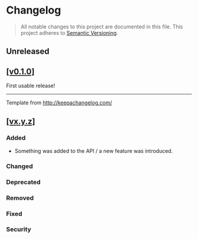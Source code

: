 # Changelog

> All notable changes to this project are documented in this file. This project adheres to [Semantic Versioning](http://semver.org/spec/v2.0.0.html).

## Unreleased

## [[v0.1.0]](https://github.com/thibaudcolas/draftjs-filters/releases/tag/v0.1.0)

First usable release!

---

Template from http://keepachangelog.com/

## [[vx.y.z]](https://github.com/thibaudcolas/draftjs-filters/releases/tag/vx.y.z)

### Added

* Something was added to the API / a new feature was introduced.

### Changed

### Deprecated

### Removed

### Fixed

### Security
